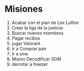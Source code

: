 # Misiones

1. Acabar con el plan de Lex Luthor
2. Crear la liga de la justicia
3. Buscar nuevos miembros
4. Pagar recibos
5. jugar Valorant
6. Ir a Comprar pan
7. Ir a sine
8. Mision Decodificar SGM
9. derrotar a freezer